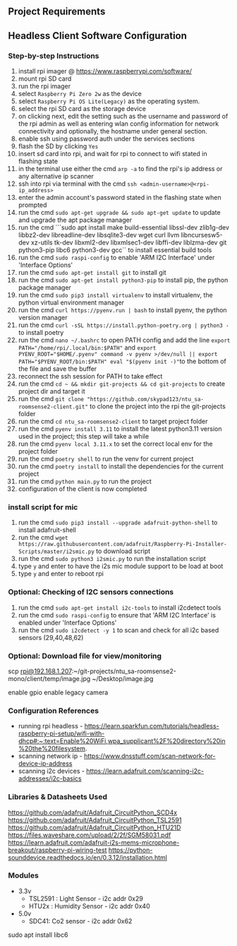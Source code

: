 ## Project Requirements


## Headless Client Software Configuration
### Step-by-step Instructions

1. install rpi imager @ https://www.raspberrypi.com/software/
2. mount rpi SD card
3. run the rpi imager
4. select `Raspberry Pi Zero 2w` as the device
5. select `Raspberry Pi OS Lite(Legacy)` as the operating system.
6. select the rpi SD card as the storage device
7. on clicking next, edit the setting such as the username and password of the rpi admin as well as entering wlan config information for network connectivity
and optionally, the hostname under general section.
8. enable ssh using password auth under the services sections
9. flash the SD by clicking `Yes`
10.  insert sd card into rpi, and wait for rpi to connect to wifi stated in flashing state
11.  in the terminal use either the cmd ```arp -a``` to find the rpi's ip address or any alternative ip scanner 
12.  ssh into rpi via terminal with the cmd ```ssh <admin-username>@<rpi-ip_address>```
13.  enter the admin account's password stated in the flashing state when prompted
14.  run the cmd ```sudo apt-get upgrade && sudo apt-get update``` to update and upgrade the apt package manager
15.  run the cmd ```sudo apt install make build-essential libssl-dev zlib1g-dev 
               libbz2-dev libreadline-dev libsqlite3-dev 
               wget curl llvm libncursesw5-dev xz-utils 
               tk-dev libxml2-dev libxmlsec1-dev libffi-dev 
               liblzma-dev git python3-pip libc6 python3-dev gcc`` to install essential build tools
16.  run the cmd ```sudo raspi-config``` to enable 'ARM I2C Interface' under 'Interface Options'
17.  run the cmd ```sudo apt-get install git``` to install git
18.   run the cmd ```sudo apt-get install python3-pip``` to install pip, the python package manager
19.    run the cmd ```sudo pip3 install virtualenv``` to install virtualenv, the python virtual environment manager
20.   run the cmd ```curl https://pyenv.run | bash``` to install pyenv, the python version manager 
21.   run the cmd ```curl -sSL https://install.python-poetry.org | python3 -``` to install poetry
22.   run the cmd ```nano ~/.bashrc``` to open PATH config and add the line ```export PATH="/home/rpi/.local/bin:$PATH"``` and ```export PYENV_ROOT="$HOME/.pyenv"
command -v pyenv >/dev/null || export PATH="$PYENV_ROOT/bin:$PATH"
eval "$(pyenv init -)"```to the bottom of the file and save the buffer
23.   reconnect the ssh session for PATH to take effect
24.   run the cmd ```cd ~ && mkdir git-projects && cd git-projects``` to create project dir and target it
25.   run the cmd ```git clone "https://github.com/skypad123/ntu_sa-roomsense2-client.git"``` to clone the project into the rpi the git-projects folder
26.   run the cmd ```cd ntu_sa-roomsense2-client``` to target project folder
27.   run the cmd ```pyenv install 3.11``` to install the latest python3.11 version used in the project; this step will take a while
28.   run the cmd `pyenv local 3.11.x` to set the correct local env for the project folder
29.   run the cmd `poetry shell` to run the venv for current project
30.   run the cmd `poetry install` to install the dependencies for the current project
31.   run the cmd `python main.py` to run the project
32.   configuration of the client is now completed

### install script for mic
1.    run the cmd ```sudo pip3 install --upgrade adafruit-python-shell``` to install adafruit-shell
2.    run the cmd ```wget https://raw.githubusercontent.com/adafruit/Raspberry-Pi-Installer-Scripts/master/i2smic.py``` to download script
3.    run the cmd ```sudo python3 i2smic.py``` to run the installation script
4.    type `y` and enter to have the i2s mic module support to be load at boot
5.    type `y` and enter to reboot rpi

###



### Optional: Checking of I2C sensors connections
1.    run the cmd ```sudo apt-get install i2c-tools``` to install i2cdetect tools
2.    run the cmd ```sudo raspi-config``` to ensure that 'ARM I2C Interface' is enabled under 'Interface Options'
3.    run the cmd ```sudo i2cdetect -y 1``` to scan and check for all i2c based sensors (29,40,48,62)

### Optional: Download file for view/monitoring
scp rpi@192.168.1.207:~/git-projects/ntu_sa-roomsense2-mono/client/temp/image.jpg ~/Desktop/image.jpg 


enable gpio
enable legacy camera


### Configuration References
- running rpi headless -
https://learn.sparkfun.com/tutorials/headless-raspberry-pi-setup/wifi-with-dhcp#:~:text=Enable%20WiFi,wpa_supplicant%2F%20directory%20in%20the%20filesystem.
- scanning network ip -
https://www.dnsstuff.com/scan-network-for-device-ip-address
- scanning i2c devices -
https://learn.adafruit.com/scanning-i2c-addresses/i2c-basics

### Libraries & Datasheets Used
https://github.com/adafruit/Adafruit_CircuitPython_SCD4x
https://github.com/adafruit/Adafruit_CircuitPython_TSL2591
https://github.com/adafruit/Adafruit_CircuitPython_HTU21D
https://files.waveshare.com/upload/2/2f/SGM58031.pdf
https://learn.adafruit.com/adafruit-i2s-mems-microphone-breakout/raspberry-pi-wiring-test
https://python-sounddevice.readthedocs.io/en/0.3.12/installation.html

### Modules
- 3.3v 
  - TSL2591 : Light Sensor - i2c addr  0x29
  - HTU2x : Humidity Sensor - i2c addr 0x40
- 5.0v 
  - SDC41: Co2 sensor - i2c addr 0x62



sudo apt install libc6


